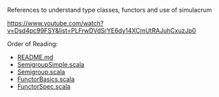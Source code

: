 References to understand type classes, functors and use of simulacrum

https://www.youtube.com/watch?v=Dsd4pc99FSY&list=PLFrwDVdSrYE6dy14XCmUtRAJuhCxuzJp0

Order of Reading:

* [README.md](README.md)
* [SemigroupSimple.scala](simulacrum/SemigroupSimple.scala)
* [Semigroup.scala](simulacrum/Semigroup.scala)
* [FunctorBasics.scala](functor/FunctorBasics.scala)
* [FunctorSpec.scala]()
